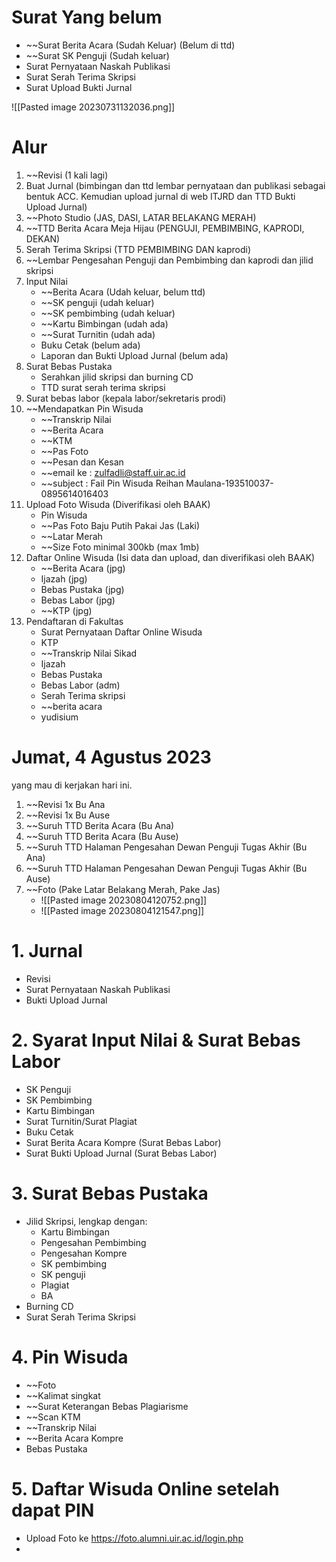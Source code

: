 # Surat Yang belum
- ~~Surat Berita Acara (Sudah Keluar) (Belum di ttd)
- ~~Surat SK Penguji (Sudah keluar)
- Surat Pernyataan Naskah Publikasi
- Surat Serah Terima Skripsi
- Surat Upload Bukti Jurnal

![[Pasted image 20230731132036.png]]

# Alur
1. ~~Revisi (1 kali lagi)
2. Buat Jurnal (bimbingan dan ttd lembar pernyataan dan publikasi sebagai bentuk ACC. Kemudian upload jurnal di web ITJRD dan TTD Bukti Upload Jurnal)
3. ~~Photo Studio (JAS, DASI, LATAR BELAKANG MERAH)
4. ~~TTD Berita Acara Meja Hijau (PENGUJI, PEMBIMBING, KAPRODI, DEKAN)
5. Serah Terima Skripsi (TTD PEMBIMBING DAN kaprodi)
6. ~~Lembar Pengesahan Penguji dan Pembimbing dan kaprodi dan jilid skripsi
7. Input Nilai
	- ~~Berita Acara (Udah keluar, belum ttd)
	- ~~SK penguji (udah keluar)
	- ~~SK pembimbing (udah keluar)
	- ~~Kartu Bimbingan (udah ada)
	- ~~Surat Turnitin (udah ada)
	- Buku Cetak (belum ada)
	- Laporan dan Bukti Upload Jurnal (belum ada)
8. Surat Bebas Pustaka
	- Serahkan jilid skripsi dan burning CD 
	- TTD surat serah terima skripsi
9. Surat bebas labor (kepala labor/sekretaris prodi)
10. ~~Mendapatkan Pin Wisuda
	- ~~Transkrip Nilai
	- ~~Berita Acara
	- ~~KTM
	- ~~Pas Foto
	- ~~Pesan dan Kesan
	- ~~email ke : zulfadli@staff.uir.ac.id
	- ~~subject : Fail Pin Wisuda Reihan Maulana-193510037-0895614016403
11. Upload Foto Wisuda (Diverifikasi oleh BAAK)
	- Pin Wisuda
	- ~~Pas Foto Baju Putih Pakai Jas (Laki)
	- ~~Latar Merah
	- ~~Size Foto minimal 300kb (max 1mb)
12. Daftar Online Wisuda (Isi data dan upload, dan diverifikasi oleh BAAK)
	- ~~Berita Acara (jpg)
	- Ijazah (jpg)
	- Bebas Pustaka (jpg)
	- Bebas Labor (jpg)
	- ~~KTP (jpg)
13. Pendaftaran di Fakultas
	- Surat Pernyataan Daftar Online Wisuda
	- KTP
	- ~~Transkrip Nilai Sikad
	- Ijazah
	- Bebas Pustaka 
	- Bebas Labor (adm)
	- Serah Terima skripsi
	- ~~berita acara
	- yudisium


# Jumat, 4 Agustus 2023
yang mau di kerjakan hari ini.
1. ~~Revisi 1x Bu Ana
2. ~~Revisi 1x Bu Ause
3. ~~Suruh TTD Berita Acara (Bu Ana)
4. ~~Suruh TTD Berita Acara (Bu Ause)
5. ~~Suruh TTD Halaman Pengesahan Dewan Penguji Tugas Akhir (Bu Ana)
6. ~~Suruh TTD Halaman Pengesahan Dewan Penguji Tugas Akhir (Bu Ause)
7. ~~Foto (Pake Latar Belakang Merah, Pake Jas)
	- ![[Pasted image 20230804120752.png]]
	- ![[Pasted image 20230804121547.png]]




# 1. Jurnal
- Revisi
- Surat Pernyataan Naskah Publikasi
- Bukti Upload Jurnal

# 2. Syarat Input Nilai & Surat Bebas Labor
- SK Penguji
- SK Pembimbing
- Kartu Bimbingan
- Surat Turnitin/Surat Plagiat
- Buku Cetak
- Surat Berita Acara Kompre (Surat Bebas Labor)
- Surat Bukti Upload Jurnal (Surat Bebas Labor)

# 3. Surat Bebas Pustaka
- Jilid Skripsi, lengkap dengan:
	- Kartu Bimbingan
	- Pengesahan Pembimbing
	- Pengesahan Kompre
	- SK pembimbing
	- SK penguji
	- Plagiat
	- BA
- Burning CD
- Surat Serah Terima Skripsi

# 4. Pin Wisuda
- ~~Foto
- ~~Kalimat singkat
- ~~Surat Keterangan Bebas Plagiarisme
- ~~Scan KTM
- ~~Transkrip Nilai
- ~~Berita Acara Kompre
- Bebas Pustaka

# 5. Daftar Wisuda Online setelah dapat PIN
- Upload Foto ke https://foto.alumni.uir.ac.id/login.php
- 